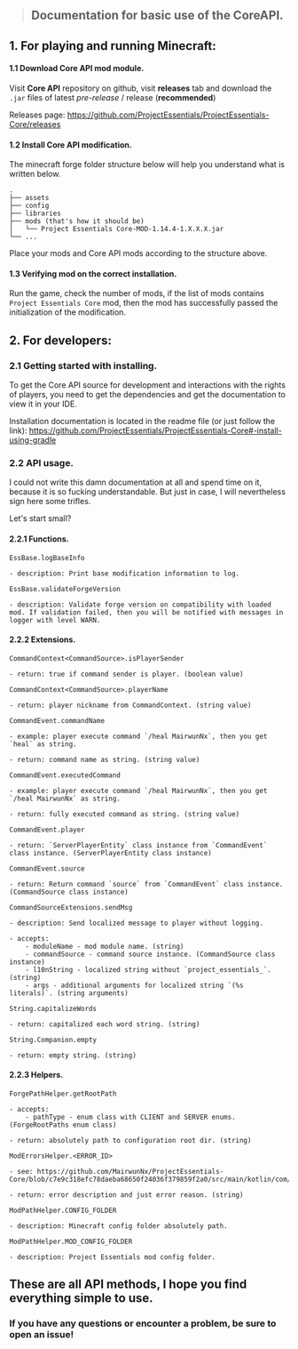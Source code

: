 > ## Documentation for basic use of the CoreAPI.

## 1. For playing and running Minecraft:

#### 1.1 Download Core API mod module.

Visit **Core API** repository on github, visit **releases** tab and download the `.jar` files of latest _pre-release_ / release (**recommended**)

Releases page: https://github.com/ProjectEssentials/ProjectEssentials-Core/releases

#### 1.2 Install Core API modification.

The minecraft forge folder structure below will help you understand what is written below.

```
.
├── assets
├── config
├── libraries
├── mods (that's how it should be)
│   └── Project Essentials Core-MOD-1.14.4-1.X.X.X.jar
└── ...
```

Place your mods and Core API mods according to the structure above.

#### 1.3 Verifying mod on the correct installation.

Run the game, check the number of mods, if the list of mods contains `Project Essentials Core` mod, then the mod has successfully passed the initialization of the modification.

## 2. For developers:

### 2.1 Getting started with installing.

To get the Core API source for development and interactions with the rights of players, you need to get the dependencies and get the documentation to view it in your IDE.

Installation documentation is located in the readme file (or just follow the link): https://github.com/ProjectEssentials/ProjectEssentials-Core#-install-using-gradle

### 2.2 API usage.

I could not write this damn documentation at all and spend time on it, because it is so fucking understandable. But just in case, I will nevertheless sign here some trifles.

Let's start small?

#### 2.2.1 Functions.

```
EssBase.logBaseInfo

- description: Print base modification information to log.
```

```
EssBase.validateForgeVersion

- description: Validate forge version on compatibility with loaded mod. If validation failed, then you will be notified with messages in logger with level WARN.
```

#### 2.2.2 Extensions.

```
CommandContext<CommandSource>.isPlayerSender

- return: true if command sender is player. (boolean value)
```

```
CommandContext<CommandSource>.playerName

- return: player nickname from CommandContext. (string value)
```

```
CommandEvent.commandName

- example: player execute command `/heal MairwunNx`, then you get `heal` as string.

- return: command name as string. (string value)
```

```
CommandEvent.executedCommand

- example: player execute command `/heal MairwunNx`, then you get `/heal MairwunNx` as string.

- return: fully executed command as string. (string value)
```

```
CommandEvent.player

- return: `ServerPlayerEntity` class instance from `CommandEvent` class instance. (ServerPlayerEntity class instance)
```

```
CommandEvent.source

- return: Return command `source` from `CommandEvent` class instance. (CommandSource class instance)
```

```
CommandSourceExtensions.sendMsg

- description: Send localized message to player without logging.

- accepts:
    - moduleName - mod module name. (string)
    - commandSource - command source instance. (CommandSource class instance)
    - l10nString - localized string without `project_essentials_`. (string)
    - args - additional arguments for localized string `(%s literals)`. (string arguments)
```

```
String.capitalizeWords

- return: capitalized each word string. (string)
```

```
String.Companion.empty

- return: empty string. (string)
```

#### 2.2.3 Helpers.

```
ForgePathHelper.getRootPath

- accepts:
    - pathType - enum class with CLIENT and SERVER enums. (ForgeRootPaths enum class)

- return: absolutely path to configuration root dir. (string)
```

```
ModErrorsHelper.<ERROR_ID>

- see: https://github.com/MairwunNx/ProjectEssentials-Core/blob/c7e9c318efc78daeba68650f24036f379859f2a0/src/main/kotlin/com/mairwunnx/projectessentialscore/helpers/ModErrorsHelper.kt

- return: error description and just error reason. (string)
```

```
ModPathHelper.CONFIG_FOLDER

- description: Minecraft config folder absolutely path.
```

```
ModPathHelper.MOD_CONFIG_FOLDER

- description: Project Essentials mod config folder.
```

## These are all API methods, I hope you find everything simple to use.

### If you have any questions or encounter a problem, be sure to open an issue!
